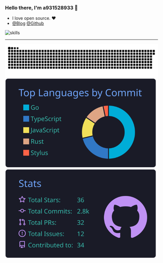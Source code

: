### Hello there, I'm a931528933 👋
- I love open source. ❤️
- [@Blog](https://nn.ci) [@Github](https://github.com/a931528933)

![skills](https://skillicons.dev/icons?perline=14&i=astro,bash,devto,discord,docker,electron,git,github,githubactions,go,html,idea,java,js,linux,md,mysql,netlify,nextjs,nginx,nodejs,ps,planetscale,postman,py,pytorch,qt,react,redis,ros,rust,sqlite,stackoverflow,solidjs,svg,tailwind,tauri,threejs,twitter,ts,vercel,vite,vscode,vue,workers,zig)

---

[![](https://raw.githubusercontent.com/Xhofe/Xhofe/main/out/github-contribution-grid-snake.svg)](https://github.com/a931528933)
[![](https://raw.githubusercontent.com/Xhofe/Xhofe/main/profile-summary-card-output/tokyonight/2-most-commit-language.svg)](https://github.com/a931528933) [![](https://raw.githubusercontent.com/Xhofe/Xhofe/main/profile-summary-card-output/tokyonight/3-stats.svg)](https://github.com/a931528933)
